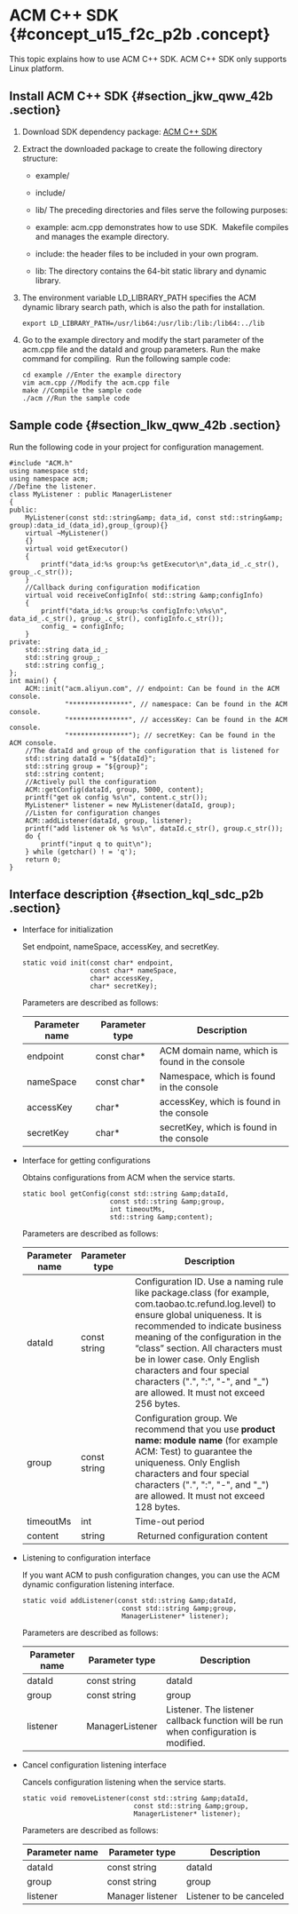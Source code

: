 # ACM C++ SDK {#concept_u15_f2c_p2b .concept}

This topic explains how to use ACM C++ SDK. ACM C++ SDK only supports Linux platform.

## Install ACM C++ SDK {#section_jkw_qww_42b .section}

1.  Download SDK dependency package: [ACM C++ SDK](http://docs-aliyun.cn-hangzhou.oss.aliyun-inc.com/assets/attach/63523/cn_zh/1520758818047/acm-cpp-sdk.zip)
2.  Extract the downloaded package to create the following directory structure:

    -   example/
    -   include/
    -   lib/
    The preceding directories and files serve the following purposes:

    -   example: acm.cpp demonstrates how to use SDK.  Makefile compiles and manages the example directory.
    -   include: the header files to be included in your own program.
    -   lib: The directory contains the 64-bit static library and dynamic library.
3.  The environment variable LD\_LIBRARY\_PATH specifies the ACM dynamic library search path, which is also the path for installation.

    ```
    export LD_LIBRARY_PATH=/usr/lib64:/usr/lib:/lib:/lib64:../lib
    ```

4.  Go to the example directory and modify the start parameter of the acm.cpp file and the dataId and group parameters. Run the make command for compiling.  Run the following sample code:

    ```
    cd example //Enter the example directory
    vim acm.cpp //Modify the acm.cpp file
    make //Compile the sample code
    ./acm //Run the sample code
    ```


## Sample code {#section_lkw_qww_42b .section}

Run the following code in your project for configuration management.

```
#include "ACM.h"
using namespace std;
using namespace acm;
//Define the listener.
class MyListener : public ManagerListener
{
public:
    MyListener(const std::string&amp; data_id, const std::string&amp; group):data_id_(data_id),group_(group){}
    virtual ~MyListener()
    {}
    virtual void getExecutor()
    {
        printf("data_id:%s group:%s getExecutor\n",data_id_.c_str(), group_.c_str());
    }
    //Callback during configuration modification
    virtual void receiveConfigInfo( std::string &amp;configInfo)
    {
        printf("data_id:%s group:%s configInfo:\n%s\n", data_id_.c_str(), group_.c_str(), configInfo.c_str());
        config_ = configInfo;
    }
private:
    std::string data_id_;
    std::string group_;
    std::string config_;
};
int main() {
    ACM::init("acm.aliyun.com", // endpoint: Can be found in the ACM console.
              "***************", // namespace: Can be found in the ACM console. 
              "***************", // accessKey: Can be found in the ACM console.
              "***************"); // secretKey: Can be found in the ACM console.
    //The dataId and group of the configuration that is listened for
    std::string dataId = "${dataId}";
    std::string group = "${group}";
    std::string content;
    //Actively pull the configuration
    ACM::getConfig(dataId, group, 5000, content);
    printf("get ok config %s\n", content.c_str());
    MyListener* listener = new MyListener(dataId, group);
    //Listen for configuration changes
    ACM::addListener(dataId, group, listener);
    printf("add listener ok %s %s\n", dataId.c_str(), group.c_str());
    do {
        printf("input q to quit\n");
    } while (getchar() ! = 'q');
    return 0;
}
```

## Interface description {#section_kql_sdc_p2b .section}

-   Interface for initialization

    Set endpoint, nameSpace, accessKey, and secretKey.

    ```
    static void init(const char* endpoint, 
                     const char* nameSpace, 
                     char* accessKey, 
                     char* secretKey);
    ```

    Parameters are described as follows:

    |Parameter name|Parameter type|Description|
    |--------------|--------------|-----------|
    |endpoint|const char\*|ACM domain name, which is found in the console|
    |nameSpace|const char\*|Namespace, which is found in the console|
    |accessKey|char\*|accessKey, which is found in the console|
    |secretKey|char\*|secretKey, which is found in the console|

-   Interface for getting configurations

    Obtains configurations from ACM when the service starts.

    ```
    static bool getConfig(const std::string &amp;dataId,
                          const std::string &amp;group,
                          int timeoutMs,
                          std::string &amp;content);
    ```

    Parameters are described as follows:

    |Parameter name|Parameter type|Description|
    |--------------|--------------|-----------|
    |dataId|const string|Configuration ID. Use a naming rule like package.class \(for example, com.taobao.tc.refund.log.level\) to ensure global uniqueness. It is recommended to indicate business meaning of the configuration in the “class” section. All characters must be in lower case. Only English characters and four special characters \(".", ":", "-", and "\_"\) are allowed. It must not exceed 256 bytes.|
    |group|const string|Configuration group. We recommend that you use **product name: module name** \(for example ACM: Test\) to guarantee the uniqueness. Only English characters and four special characters \(".", ":", "-", and "\_"\) are allowed. It must not exceed 128 bytes.|
    |timeoutMs|int|Time-out period|
    |content|string| Returned configuration content|

-   Listening to configuration interface

    If you want ACM to push configuration changes, you can use the ACM dynamic configuration listening interface.

    ```
    static void addListener(const std::string &amp;dataId,
                             const std::string &amp;group,
                             ManagerListener* listener);
    ```

    Parameters are described as follows:

    |Parameter name|Parameter type|Description|
    |--------------|--------------|-----------|
    |dataId|const string|dataId|
    |group|const string|group|
    |listener|ManagerListener|Listener. The listener callback function will be run when configuration is modified.|

-   Cancel configuration listening interface

    Cancels configuration listening when the service starts.

    ```
    static void removeListener(const std::string &amp;dataId,
                                const std::string &amp;group,
                                ManagerListener* listener);
    ```

    Parameters are described as follows:

    |Parameter name|Parameter type|Description|
    |--------------|--------------|-----------|
    |dataId|const string|dataId|
    |group|const string|group|
    |listener|Manager listener|Listener to be canceled|


